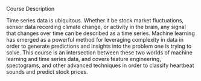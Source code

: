 
Course Description

Time series data is ubiquitous. Whether it be stock market fluctuations, sensor data recording climate change, or activity in the brain, any signal that changes over time can be described as a time series. Machine learning has emerged as a powerful method for leveraging complexity in data in order to generate predictions and insights into the problem one is trying to solve. This course is an intersection between these two worlds of machine learning and time series data, and covers feature engineering, spectograms, and other advanced techniques in order to classify heartbeat sounds and predict stock prices.
